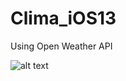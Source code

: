 # Clima_iOS13
Using Open Weather API

![alt text](https://github.com/EdwardPhaniOS/Clima_iOS13/tree/master/Clima/Assets.xcassets/AppIcon.appiconset/1024.png)

